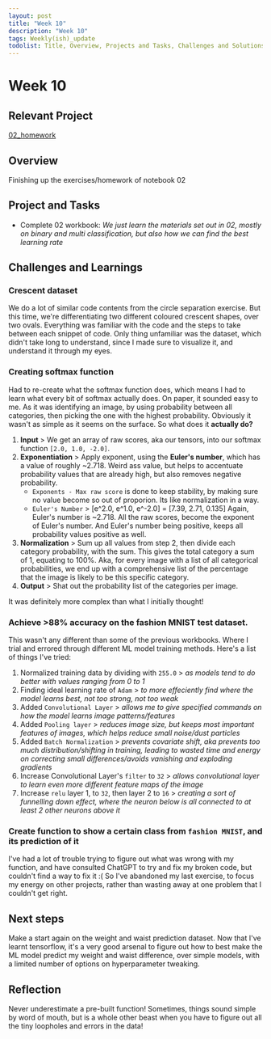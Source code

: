 ```yaml
---
layout: post
title: "Week 10"
description: "Week 10"
tags: Weekly(ish)_update
todolist: Title, Overview, Projects and Tasks, Challenges and Solutions, Learnings and Insights, Next Steps, Reflections
---
```


# Week 10

## Relevant Project
[02_homework](https://tenatic-x.github.io/projects/02_homework.html)

## Overview
Finishing up the exercises/homework of notebook 02

## Project and Tasks
* Complete 02 workbook: *We just learn the materials set out in 02, mostly on binary and multi classification, but also how we can find the best learning rate*

## Challenges and Learnings

### Crescent dataset
We do a lot of similar code contents from the circle separation exercise. But this time, we're differentiating two different coloured crescent shapes, over two ovals. Everything was familiar with the code and the steps to take between each snippet of code. Only thing unfamiliar was the dataset, which didn't take long to understand, since I made sure to visualize it, and understand it through my eyes.

### Creating softmax function
Had to re-create what the softmax function does, which means I had to learn what every bit of softmax actually does. On paper, it sounded easy to me. As it was identifying an image, by using probability between all categories, then picking the one with the highest probability. Obviously it wasn't as simple as it seems on the surface. So what does it **actually do?**

  1. **Input** > We get an array of raw scores, aka our tensors, into our softmax function `[2.0, 1.0, -2.0]`.
  2. **Exponentiation** > Apply exponent, using the **Euler's number**, which has a value of roughly ~2.718. Weird ass value, but helps to accentuate probability values that are already high, but also removes negative probability.
     * `Exponents - Max raw score` is done to keep stability, by making sure no value become so out of proporion. Its like normalization in a way.
     * `Euler's Number` > [e^2.0, e^1.0, e^-2.0] = [7.39, 2.71, 0.135] Again, Euler's number is ~2.718. All the raw scores, become the exponent of Euler's number. And Euler's number being positive, keeps all probability values positive as well.
  3. **Normalization** > Sum up all values from step 2, then divide each category probability, with the sum. This gives the total category a sum of 1, equating to 100%. Aka, for every image with a list of all categorical probabilities, we end up with a comprehensive list of the percentage that the image is likely to be this specific category.
  4. **Output** > Shat out the probability list of the categories per image.

It was definitely more complex than what I initially thought!

### Achieve >88% accuracy on the fashion MNIST test dataset.

This wasn't any different than some of the previous workbooks. Where I trial and errored through different ML model training methods. Here's a list of things I've tried:
1. Normalized training data by dividing with `255.0` > *as models tend to do better with values ranging from 0 to 1*
2. Finding ideal learning rate of `Adam` > *to more effeciently find where the model learns best, not too strong, not too weak*
3. Added `Convolutional Layer` > *allows me to give specified commands on how the model learns image patterns/features*
4. Added `Pooling layer` > *reduces image size, but keeps most important features of images, which helps reduce small noise/dust particles*
5. Added `Batch Normalization` > *prevents covariate shift, aka prevents too much distribution/shifting in training, leading to wasted time and energy on correcting small differences/avoids vanishing and exploding gradients*
6. Increase Convolutional Layer's `filter` to `32` > *allows convolutional layer to learn even more different feature maps of the image*
7. Increase `relu` layer 1, to `32`, then layer 2 to `16` > *creating a sort of funnelling down effect, where the neuron below is all connected to at least 2 other neurons above it*

### Create function to show a certain class from `fashion MNIST`, and its prediction of it
I've had a lot of trouble trying to figure out what was wrong with my function, and have consulted ChatGPT to try and fix my broken code, but couldn't find a way to fix it :( So I've abandoned my last exercise, to focus my energy on other projects, rather than wasting away at one problem that I couldn't get right.

## Next steps

Make a start again on the weight and waist prediction dataset. Now that I've learnt tensorflow, it's a very good arsenal to figure out how to best make the ML model predict my weight and waist difference, over simple models, with a limited number of options on hyperparameter tweaking.

## Reflection

Never underestimate a pre-built function! Sometimes, things sound simple by word of mouth, but is a whole other beast when you have to figure out all the tiny loopholes and errors in the data!
